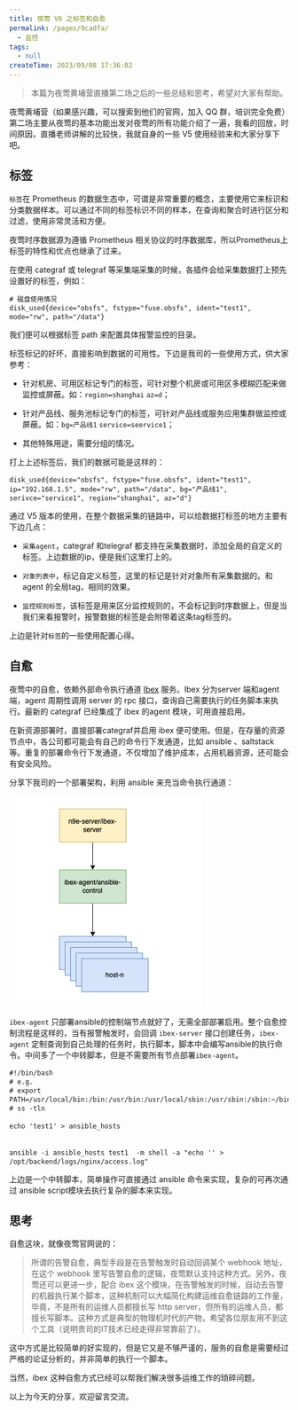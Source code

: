 ```yaml
---
title: 夜莺 V6 之标签和自愈
permalink: /pages/9cadfa/
  - 监控
tags:
  - null
createTime: 2023/09/08 17:36:02
---
```



> 本篇为夜莺黄埔营直播第二场之后的一些总结和思考，希望对大家有帮助。

夜莺黄埔营（如果感兴趣，可以搜索到他们的官网，加入 QQ 群，培训完全免费）第二场主要从夜莺的基本功能出发对夜莺的所有功能介绍了一遍，我看的回放，时间原因，直播老师讲解的比较快，我就自身的一些 V5 使用经验来和大家分享下吧。

## 标签 

`标签`在 Prometheus 的数据生态中，可谓是非常重要的概念，主要使用它来标识和分类数据样本。可以通过不同的标签标识不同的样本，在查询和聚合时进行区分和过滤，使用非常灵活和方便。

夜莺时序数据源为遵循 Prometheus 相关协议的时序数据库，所以Prometheus上标签的特性和优点也继承了过来。

在使用 categraf 或 telegraf 等采集端采集的时候，各插件会给采集数据打上预先设置好的标签，例如：

```
# 磁盘使用情况
disk_used{device="obsfs", fstype="fuse.obsfs", ident="test1", mode="rw", path="/data"}
```

我们便可以根据标签 path 来配置具体报警监控的目录。

标签标记的好坏，直接影响到数据的可用性。下边是我司的一些使用方式，供大家参考：

- 针对机房、可用区标记专门的标签，可针对整个机房或可用区多模糊匹配来做监控或屏蔽。如：`region=shanghai` `az=d`；

- 针对产品线、服务池标记专门的标签，可针对产品线或服务应用集群做监控或屏蔽。如：`bg=产品线1` `service=seervice1`；

- 其他特殊用途，需要分组的情况。

打上上述标签后，我们的数据可能是这样的：

```
disk_used{device="obsfs", fstype="fuse.obsfs", ident="test1", ip="192.168.1.5", mode="rw", path="/data", bg="产品线1", serivce="service1", region="shanghai", az="d"}
```

通过 V5 版本的使用，在整个数据采集的链路中，可以给数据打标签的地方主要有下边几点：

- `采集agent`，categraf 和telegraf 都支持在采集数据时，添加全局的自定义的标签。上边数据的ip，便是我们这里打上的。

- `对象列表中`，标记自定义标签，这里的标记是针对对象所有采集数据的。和agent 的全局tag，相同的效果。

- `监控规则标签`，该标签是用来区分监控规则的，不会标记到时序数据上，但是当我们来看报警时，报警数据的标签是会附带着这条tag标签的。

上边是针对`标签`的一些使用配置心得。


## 自愈

夜莺中的自愈，依赖外部命令执行通道 [Ibex](https://flashcat.cloud/docs/content/flashcat-monitor/nightingale/install/ibex/) 服务。Ibex 分为server 端和agent 端，agent 周期性调用 server 的 rpc 接口，查询自己需要执行的任务脚本来执行。最新的 categraf 已经集成了 ibex 的agent 模块，可用直接启用。

在新资源部署时，直接部署categraf并启用 ibex 便可使用。但是，在存量的资源节点中，各公司都可能会有自己的命令行下发通道，比如 ansible 、saltstack 等。重复的部署命令行下发通道，不仅增加了维护成本，占用机器资源，还可能会有安全风险。

分享下我司的一个部署架构，利用 ansible 来充当命令执行通道：


![](/imgs/ibex-arch.jpg)

`ibex-agent` 只部署ansible的控制端节点就好了，无需全部部署启用。整个自愈控制流程是这样的，当有报警触发时，会回调 `ibex-server` 接口创建任务，`ibex-agent` 定制查询到自己处理的任务时，执行脚本，脚本中会编写ansible的执行命令。中间多了一个中转脚本，但是不需要所有节点部署`ibex-agent`。

```
#!/bin/bash
# e.g.
# export PATH=/usr/local/bin:/bin:/usr/bin:/usr/local/sbin:/usr/sbin:/sbin:~/bin
# ss -tln

echo 'test1' > ansible_hosts 


ansible -i ansible_hosts test1  -m shell -a "echo '' > /opt/backend/logs/nginx/access.log"

```

上边是一个中转脚本，简单操作可直接通过 ansible 命令来实现，复杂的可再次通过 ansible script模块去执行复杂的脚本来实现。


## 思考

自愈这块，就像夜莺官网说的：

> 所谓的告警自愈，典型手段是在告警触发时自动回调某个 webhook 地址，在这个 webhook 里写告警自愈的逻辑，夜莺默认支持这种方式。另外，夜莺还可以更进一步，配合 ibex 这个模块，在告警触发的时候，自动去告警的机器执行某个脚本，这种机制可以大幅简化构建运维自愈链路的工作量，毕竟，不是所有的运维人员都擅长写 http server，但所有的运维人员，都擅长写脚本。这种方式是典型的物理机时代的产物，希望各位朋友用不到这个工具（说明贵司的IT技术已经走得非常靠前了）。

这中方式是比较简单的好实现的，但是它又是不够严谨的，服务的自愈是需要经过严格的论证分析的，并非简单的执行一个脚本。

当然，ibex 这种自愈方式已经可以帮我们解决很多运维工作的琐碎问题。

以上为今天的分享，欢迎留言交流。
